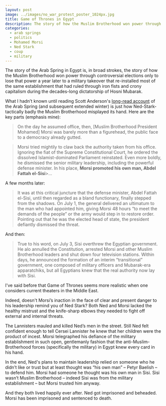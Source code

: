 ```yaml
---
layout: post
image: ../images/no_war_protest_poster_1024px.jpg
title: Game of Thrones in Egypt
description: The story of how the Muslim Brotherhood won power through controversial elections only to lose that power a year later to a military takeover...
categories:
  - arab springs
  - politics
  - Mohamed Morsi
  - Ned Stark
  - coup
  - military
---
```


 The story of the Arab Spring in Egypt is, in broad strokes, the story of how the Muslim Brotherhood won power through controversial elections only to lose that power a year later to a military takeover that re-installed most of the same establishment that had ruled through iron fists and crony capitalism during the decades-long dictatorship of Hosni Mubarak.

 What I hadn’t known until reading Scott Anderson's <a href="http://www.nytimes.com/interactive/2016/08/11/magazine/isis-middle-east-arab-spring-fractured-lands.html?_r=1">long-read account</a> of the Arab Spring (and subsequent extended winter) is just how Ned-Stark-tactically badly the Muslim Brotherhood misplayed its hand. Here are the key parts (emphasis mine):
>On the day he assumed office, then, [Muslim Brotherhood President Mohamed] Morsi was barely more than a figurehead, the public face to a democracy already gutted.

 >Morsi tried mightily to claw back the authority taken from his office. Ignoring the fiat of the Supreme Constitutional Court, he ordered the dissolved Islamist-­dominated Parliament reinstated. Even more boldly, he dismissed the senior military leadership, including the powerful defense minister. In his place, **Morsi promoted his own man, Abdel Fattah el-Sisi**>…

 A few months later:
>It was at this critical juncture that the defense minister, Abdel Fattah el-Sisi, until then regarded as a bland functionary, finally stepped from the shadows. On July 1, the general delivered an ultimatum to the man who had appointed him, giving Morsi 48 hours “to meet the demands of the people” or the army would step in to restore order. Pointing out that he was the elected head of state, the president defiantly dismissed the threat.

 And then:
>True to his word, on July 3, Sisi overthrew the Egyptian government. He alo annulled the Constitution, arrested Morsi and other Muslim Brotherhood leaders and shut down four television stations. Within days, he announced the formation of an interim “transitional” government, one composed of military officers and Mubarak-­era apparatchiks, but all Egyptians knew that the real authority now lay with Sisi.

 I've said before that Game of Thrones seems more realistic when one considers current theaters in the Middle East.

 Indeed, doesn't Morsi’s inaction in the face of clear and present danger to his leadership remind you of Ned Stark? Both Ned and Morsi lacked the healthy mistrust and the knife-sharp elbows they needed to fight off external and internal threats.

 The Lannisters mauled and killed Ned’s men in the street. Still Ned felt confident enough to tell Cersei Lannister he knew that her children were the product of incest. Morsi telegraphed his defiance of the military establishment in such open, gentlemanly fashion that the anti-Muslim-Brotherhood forces (specifically the military) in Egypt knew every card in his hand.

 In the end, Ned's plans to maintain leadership relied on someone who he didn’t like or trust but at least thought was “his own man” – Petyr Baelish – to defend him. Morsi had someone he thought was his own man in Sisi. Sisi wasn’t Muslim Brotherhood – indeed Sisi was from the military establishment – but Morsi trusted him anyway.

 And they both lived happily ever after. Ned got imprisoned and beheaded. Morsi has been imprisoned and sentenced to death.
